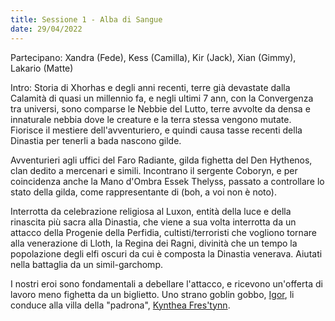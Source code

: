```yaml
---
title: Sessione 1 - Alba di Sangue
date: 29/04/2022
---
```

Partecipano: Xandra (Fede), Kess (Camilla), Kir (Jack), Xian (Gimmy), Lakario (Matte)

Intro: Storia di Xhorhas e degli anni recenti, terre già devastate dalla Calamità di quasi un millennio fa, e negli ultimi 7 ann, con la Convergenza tra universi, sono comparse le Nebbie del Lutto, terre avvolte da densa e innaturale nebbia dove le creature e la terra stessa vengono mutate. Fiorisce il mestiere dell'avventuriero, e quindi causa tasse recenti della Dinastia per tenerli a bada nascono gilde.

Avventurieri agli uffici del Faro Radiante, gilda fighetta del Den Hythenos, clan dedito a mercenari e simili. Incontrano il sergente Coboryn, e per coincidenza anche la Mano d'Ombra Essek Thelyss, passato a controllare lo stato della gilda, come rappresentante di (boh, a voi non è noto).

Interrotta da celebrazione religiosa al Luxon, entità della luce e della rinascita più sacra alla Dinastia, che viene a sua volta interrotta da un attacco della Progenie della Perfidia, cultisti/terroristi che vogliono tornare alla venerazione di Lloth, la Regina dei Ragni, divinità che un tempo la popolazione degli elfi oscuri da cui è composta la Dinastia venerava. Aiutati nella battaglia da un simil-garchomp.

I nostri eroi sono fondamentali a debellare l'attacco, e ricevono un'offerta di lavoro meno fighetta da un biglietto. Uno strano goblin gobbo, [Igor](./npc#igor-del-clan-igor), li conduce alla villa della "padrona", [Kynthea Fres'tynn](./npc#kynthea-frestynn).